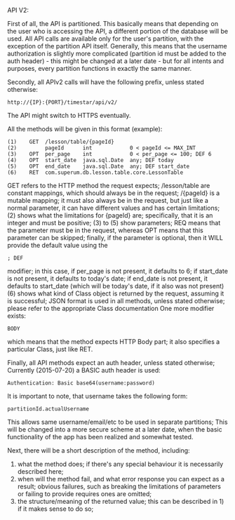 API V2:

First of all, the API is partitioned. This basically means that depending on the user who is accessing the API,
a different portion of the database will be used. All API calls are available only for the user's partition, with
the exception of the partition API itself.
Generally, this means that the username authorization is slightly more complicated (partition id must be added to the
auth header) - this might be changed at a later date - but for all intents and purposes, every partition functions
in exactly the same manner.

Secondly, all APIv2 calls will have the following prefix, unless stated otherwise:

    http://{IP}:{PORT}/timestar/api/v2/

The API might switch to HTTPS eventually.

All the methods will be given in this format (example):

    (1)    GET  /lesson/table/{pageId}
    (2)         pageId      int            0 < pageId <= MAX_INT
    (3)    OPT  per_page    int            0 < per_page <= 100; DEF 6
    (4)    OPT  start_date  java.sql.Date  any; DEF today
    (5)    OPT  end_date    java.sql.Date  any; DEF start_date
    (6)    RET  com.superum.db.lesson.table.core.LessonTable

GET refers to the HTTP method the request expects;
/lesson/table are constant mappings, which should always be in the request;
/{pageId} is a mutable mapping; it must also always be in the request, but just like a normal parameter,
    it can have different values and has certain limitations;
(2) shows what the limitations for {pageId} are; specifically, that it is an integer and must be positive;
(3) to (5) show parameters; REQ means that the parameter must be in the request, whereas OPT means that
this parameter can be skipped; finally, if the parameter is optional, then it WILL provide the default value
using the

    ; DEF

modifier; in this case, if per_page is not present, it defaults to 6; if start_date is not present, it defaults to
today's date; if end_date is not present, it defaults to start_date
(which will be today's date, if it also was not present)
(6) shows what kind of Class object is returned by the request, assuming it is successful; JSON format is used in all
methods, unless stated otherwise; please refer to the appropriate Class documentation
One more modifier exists:

    BODY

which means that the method expects HTTP Body part; it also specifies a particular Class, just like RET.

Finally, all API methods expect an auth header, unless stated otherwise;
Currently (2015-07-20) a BASIC auth header is used:

    Authentication: Basic base64(username:password)

It is important to note, that username takes the following form:

    partitionId.actualUsername

This allows same username/email/etc to be used in separate partitions;
This will be changed into a more secure scheme at a later date, when the basic functionality of the app has been
realized and somewhat tested.

Next, there will be a short description of the method, including:
1) what the method does; if there's any special behaviour it is necessarily described here;
2) when will the method fail, and what error response you can expect as a result;
   obvious failures, such as breaking the limitations of parameters or failing to provide requires ones are omitted;
3) the structure/meaning of the returned value; this can be described in 1) if it makes sense to do so;
